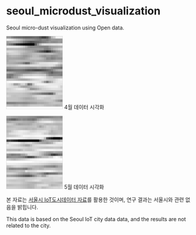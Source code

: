 # seoul_microdust_visualization
Seoul micro-dust visualization using Open data.


<img src="https://github.com/yujong-lee/seoul_microdust_visualization/blob/master/4_result.png" width="30%"></img> 4월 데이터 시각화

<img src="https://github.com/yujong-lee/seoul_microdust_visualization/blob/master/5_result.png" width="30%"></img> 5월 데이터 시각화


본 자료는 [서울시 IoT도시데이터 자료](http://data.seoul.go.kr/dataList/OA-15969/S/1/datasetView.do#)를 활용한 것이며, 연구 결과는 서울시와 관련 없음을 밝힙니다.

This data is based on the Seoul IoT city data data, and the results are not related to the city.
